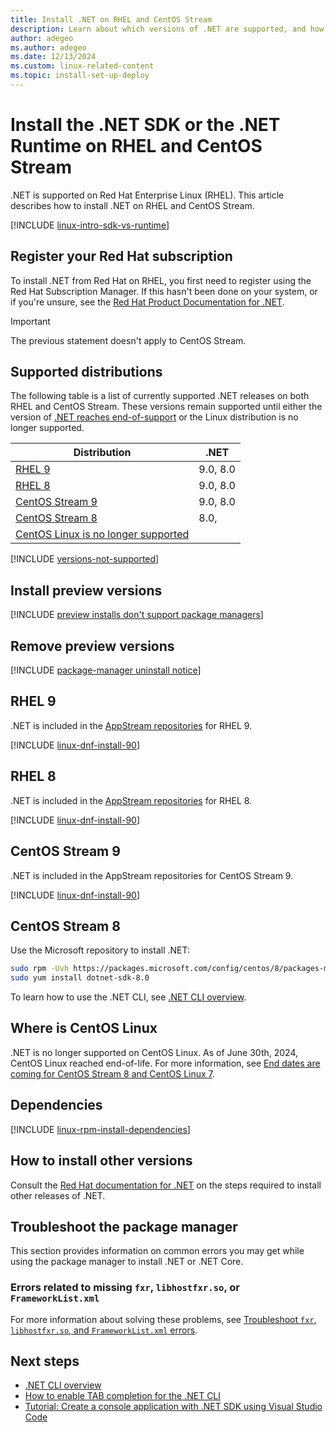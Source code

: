 ```yaml
---
title: Install .NET on RHEL and CentOS Stream
description: Learn about which versions of .NET are supported, and how to install .NET on Red Hat Enterprise Linux and CentOS Stream.
author: adegeo
ms.author: adegeo
ms.date: 12/13/2024
ms.custom: linux-related-content
ms.topic: install-set-up-deploy
---
```


# Install the .NET SDK or the .NET Runtime on RHEL and CentOS Stream

.NET is supported on Red Hat Enterprise Linux (RHEL). This article describes how to install .NET on RHEL and CentOS Stream.

[!INCLUDE [linux-intro-sdk-vs-runtime](includes/linux-intro-sdk-vs-runtime.md)]

## Register your Red Hat subscription

To install .NET from Red Hat on RHEL, you first need to register using the Red Hat Subscription Manager. If this hasn't been done on your system, or if you're unsure, see the [Red Hat Product Documentation for .NET](https://access.redhat.com/documentation/en-us/net/8.0).

> [!IMPORTANT]
> The previous statement doesn't apply to CentOS Stream.

## Supported distributions

The following table is a list of currently supported .NET releases on both RHEL and CentOS Stream. These versions remain supported until either the version of [.NET reaches end-of-support](https://dotnet.microsoft.com/platform/support/policy/dotnet-core) or the Linux distribution is no longer supported.

| Distribution                                                  | .NET     |
|---------------------------------------------------------------|----------|
| [RHEL 9](#rhel-9)                                             | 9.0, 8.0 |
| [RHEL 8](#rhel-8)                                             | 9.0, 8.0 |
| [CentOS Stream 9](#centos-stream-9)                           | 9.0, 8.0 |
| [CentOS Stream 8](#centos-stream-8)                           | 8.0,     |
| [CentOS Linux is no longer supported](#where-is-centos-linux) |          |

[!INCLUDE [versions-not-supported](includes/versions-not-supported.md)]

## Install preview versions

[!INCLUDE [preview installs don't support package managers](./includes/linux-install-previews.md)]

## Remove preview versions

[!INCLUDE [package-manager uninstall notice](./includes/linux-uninstall-preview-info.md)]

## RHEL 9

.NET is included in the [AppStream repositories](https://access.redhat.com/support/policy/updates/rhel-app-streams-life-cycle) for RHEL 9.

[!INCLUDE [linux-dnf-install-90](includes/linux-install-90-dnf.md)]

## RHEL 8

.NET is included in the [AppStream repositories](https://access.redhat.com/support/policy/updates/rhel-app-streams-life-cycle) for RHEL 8.

[!INCLUDE [linux-dnf-install-90](includes/linux-install-90-dnf.md)]

## CentOS Stream 9

.NET is included in the AppStream repositories for CentOS Stream 9.

[!INCLUDE [linux-dnf-install-90](includes/linux-install-90-dnf.md)]

## CentOS Stream 8

Use the Microsoft repository to install .NET:

```bash
sudo rpm -Uvh https://packages.microsoft.com/config/centos/8/packages-microsoft-prod.rpm
sudo yum install dotnet-sdk-8.0
```

To learn how to use the .NET CLI, see [.NET CLI overview](../tools/index.md).

## Where is CentOS Linux

.NET is no longer supported on CentOS Linux. As of June 30th, 2024, CentOS Linux reached end-of-life. For more information, see [End dates are coming for CentOS Stream 8 and CentOS Linux 7](https://blog.centos.org/2023/04/end-dates-are-coming-for-centos-stream-8-and-centos-linux-7/).

## Dependencies

[!INCLUDE [linux-rpm-install-dependencies](includes/linux-rpm-install-dependencies.md)]

## How to install other versions

Consult the [Red Hat documentation for .NET](https://access.redhat.com/documentation/en-us/net/5.0) on the steps required to install other releases of .NET.

## Troubleshoot the package manager

This section provides information on common errors you may get while using the package manager to install .NET or .NET Core.

### Errors related to missing `fxr`, `libhostfxr.so`, or `FrameworkList.xml`

For more information about solving these problems, see [Troubleshoot `fxr`, `libhostfxr.so`, and `FrameworkList.xml` errors](linux-package-mixup.md).

## Next steps

- [.NET CLI overview](../tools/index.md)
- [How to enable TAB completion for the .NET CLI](../tools/enable-tab-autocomplete.md)
- [Tutorial: Create a console application with .NET SDK using Visual Studio Code](../tutorials/with-visual-studio-code.md)
